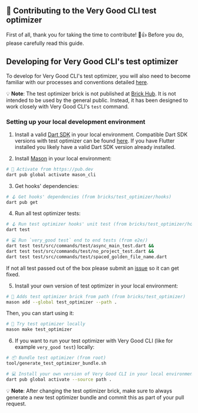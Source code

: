 ## 🦄 Contributing to the Very Good CLI test optimizer 

First of all, thank you for taking the time to contribute! 🎉👍 Before you do, please carefully read this guide.

## Developing for Very Good CLI's test optimizer

To develop for Very Good CLI's test optimizer, you will also need to become familiar with our processes and conventions detailed [here](../../CONTRIBUTING.md).

💡 **Note**: The test optimizer brick is not published at [Brick Hub](brickhub.dev). It is not intended to be used by the general public. Instead, it has been designed to work closely with Very Good CLI's `test` command.

### Setting up your local development environment

1. Install a valid [Dart SDK](https://dart.dev/get-dart) in your local environment. Compatible Dart SDK versions with test optimizer can be found [here](https://github.com/VeryGoodOpenSource/very_good_cli/blob/main/bricks/test_optimizer/hooks/pubspec.yaml). If you have Flutter installed you likely have a valid Dart SDK version already installed.

2. Install [Mason](https://github.com/felangel/mason/tree/master/packages/mason_cli#installation) in your local environment:

```sh
# 🎯 Activate from https://pub.dev
dart pub global activate mason_cli
```

3. Get hooks' dependencies:

```sh
# 🪝 Get hooks' dependencies (from bricks/test_optimizer/hooks)
dart pub get
```

4. Run all test optimizer tests:

```sh
# 🪝 Run test optimizer hooks' unit test (from bricks/test_optimizer/hooks)
dart test

# 💻 Run `very_good test` end to end tests (from e2e/)
dart test test/src/commands/test/async_main_test.dart &&
dart test test/src/commands/test/no_project_test.dart &&
dart test test/src/commands/test/spaced_golden_file_name.dart
```

If not all test passed out of the box please submit an [issue](https://github.com/VeryGoodOpenSource/very_good_cli/issues/new/choose) so it can get fixed.

5. Install your own version of test optimizer in your local environment:

```sh
# 🧱 Adds test optimizer brick from path (from bricks/test_optimizer)
mason add --global test_optimizer --path .
```

Then, you can start using it:

```sh
# 🚀 Try test optimizer locally
mason make test_optimizer
```

6. If you want to run your test optimizer with Very Good CLI (like for example `very_good test`) locally:

```sh
# 📦 Bundle test optimizer (from root)
tool/generate_test_optimizer_bundle.sh

# 💻 Install your own version of Very Good CLI in your local environment (from root)
dart pub global activate --source path .
```

💡 **Note**: After changing the test optimizer brick, make sure to always generate a new test optimizer bundle and commit this as part of your pull request.
